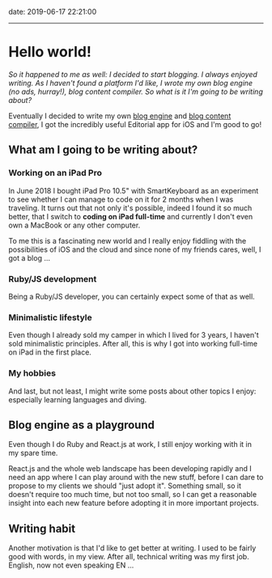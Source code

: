date: 2019-06-17 22:21:00

---

# Hello world!

_So it happened to me as well: I decided to start blogging. I always enjoyed writing. As I haven't found a platform I'd like, I wrote my own blog engine (no ads, hurray!), blog content compiler. So what is it I'm going to be writing about?_

Eventually I decided to write my own [blog engine][gh-blog-engine] and [blog content compiler][gh-blog-generator], I got the incredibly useful Editorial app for iOS and I'm good to go!

## What am I going to be writing about?

### Working on an iPad Pro
In June 2018 I bought iPad Pro 10.5" with SmartKeyboard as an experiment to see whether I can manage to code on it for 2 months when I was traveling. It turns out that not only it's possible, indeed I found it so much better, that I switch to **coding on iPad full-time** and currently I don't even own a MacBook or any other computer.

To me this is a fascinating new world and I really enjoy fiddling with the possibilities of iOS and the cloud and since none of my friends cares, well, I got a blog ...

### Ruby/JS development
Being a Ruby/JS developer, you can certainly expect some of that as well.

### Minimalistic lifestyle
Even though I already sold my camper in which I lived for 3 years, I haven't sold minimalistic principles. After all, this is why I got into working full-time on iPad in the first place.

### My hobbies
And last, but not least, I might write some posts about other topics I enjoy: especially learning languages and diving.

## Blog engine as a playground
Even though I do Ruby and React.js at work, I still enjoy working with it in my spare time.

React.js and the whole web landscape has been developing rapidly and I need an app where I can play around with the new stuff, before I can dare to propose to my clients we should "just adopt it". Something small, so it doesn't require too much time, but not too small, so I can get a reasonable insight into each new feature before adopting it in more important projects.

## Writing habit
Another motivation is that I'd like to get better at writing. I used to be fairly good with words, in my view. After all, technical writing was my first job.
English, now not even speaking EN ...

<!-- Links -->
[gh-blog-engine]: https://github.com/botanicus/blog
[gh-blog-generator]: https://github.com/botanicus/blog-generator.js
